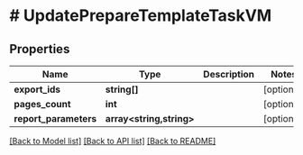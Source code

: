 # # UpdatePrepareTemplateTaskVM

## Properties

Name | Type | Description | Notes
------------ | ------------- | ------------- | -------------
**export_ids** | **string[]** |  | [optional]
**pages_count** | **int** |  | [optional]
**report_parameters** | **array<string,string>** |  | [optional]

[[Back to Model list]](../../README.md#models) [[Back to API list]](../../README.md#endpoints) [[Back to README]](../../README.md)
